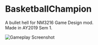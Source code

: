 # BasketballChampion
A bullet hell for NM3216 Game Design mod.<br/>
Made in AY2019 Sem 1.<br/>

![Gameplay Screenshot](https://github.com/ChengGeng97/BasketballChampion/docs/GameplayScreenshot.png)
